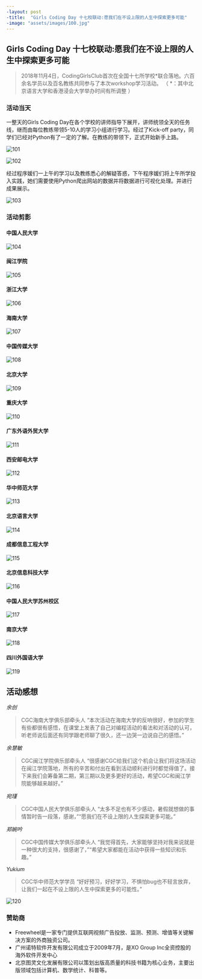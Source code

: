 ```yaml
---
-layout: post
-title:  "Girls Coding Day 十七校联动:愿我们在不设上限的人生中探索更多可能"
-image: "assets/images/100.jpg"
---
```


## Girls Coding Day 十七校联动:愿我们在不设上限的人生中探索更多可能

> 2018年11月4日，CodingGirlsClub首次在全国十七所学校*联合落地。六百余名学员以及百名教练共同参与了本次workshop学习活动。
>（ *：其中北京语言大学和香港浸会大学举办时间有所调整 ）

### 活动当天
一整天的Girls Coding Day在各个学校的讲师指导下展开，讲师统领全天的任务线，继而由每位教练带领5-10人的学习小组进行学习。经过了Kick-off party，同学们已经对Python有了一定的了解。在教练的带领下，正式开始新手上路。

![101](../assets/images/101.jpg)  

![102](../assets/images/102.jpg)  

经过程序媛们一上午的学习以及教练悉心的解疑答惑，下午程序媛们将上午所学投入实践，她们需要使用Python爬出网站的数据并将数据进行可视化处理。并进行成果展示。

![103](../assets/images/103.jpg)  
  
### 活动剪影
#### 中国人民大学
![104](../assets/images/104.jpg)
  
#### 闽江学院
![105](../assets/images/105.jpg)  

#### 浙江大学
![106](../assets/images/106.jpg)  

#### 海南大学
![107](../assets/images/107.jpg)  

#### 中国传媒大学
![108](../assets/images/108.jpg)  

#### 北京大学
![109](../assets/images/109.jpg)    
     
#### 重庆大学
![110](../assets/images/110.jpg)  
     
#### 广东外语外贸大学
![111](../assets/images/111.jpg)  
     
#### 西安邮电大学
![112](../assets/images/112.jpg)  
     
#### 华中师范大学
![113](../assets/images/113.jpg)  
     
#### 北京语言大学
![114](../assets/images/114.jpg)  

#### 成都信息工程大学
![115](../assets/images/115.jpg)  

#### 北京信息科技大学
![116](../assets/images/116.jpg)  
     
#### 中国人民大学苏州校区
![117](../assets/images/117.jpg)  

#### 南京大学
![118](../assets/images/118.jpg)  
     
#### 四川外国语大学
![119](../assets/images/119.jpg)  

## 活动感想

_余创_
> CGC海南大学俱乐部牵头人
> “本次活动在海南大学的反响很好，参加的学生有些都很有感悟，在课堂上发表了自己对编程活动的看法和对活动的认可，听老师说后面还有同学跟老师聊了很久，还一边哭一边说自己的感悟。”

_余慧敏_
> CGC闽江学院俱乐部牵头人
> “很感谢CGC给我们这个机会让我们将这场活动在闽江学院落地，所有的辛苦和付出在看到活动顺利进行时都觉得值了。接下来我们会筹备第二期，第三期以及更多更好的活动，希望CGC和闽江学院能够越来越好。”

_宛瑾_
> CGC中国人民大学俱乐部牵头人
> “太多不足也有不少感动，暑假就想做的事情暂时告一段落，感谢，”“愿我们在不设上限的人生探索更多可能。”

_郑婉吟_
> CGC中国传媒大学俱乐部牵头人
> “我觉得首先，大家能够坚持对我来说就是一种很大的支持，很感谢了，”“希望大家都能在活动中获得一些知识和乐趣。”

_Yukium_
> CGC华中师范大学学员
> “好好预习，好好学习，不惧怕bug也不轻言放弃，让我们一起在不设上限的人生中探索更多的可能性。”

![120](../assets/images/120.jpg)

### 赞助商
* Freewheel是一家专门提供互联网视频广告投放、监测、预测、增值等关键解决方案的外商独资公司。
* 广州诺特软件开发有限公司成立于2009年7月，是XO Group Inc全资控股的海外软件开发中心
* 北京图灵文化发展有限公司以策划出版高质量的科技书籍为核心业务，主要出版领域包括计算机、数学统计、科普等。
